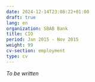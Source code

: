 ```yaml
---
date: 2024-12-14T23:08:22+01:00
draft: true
lang: en
organization: SBAB Bank
title: CIO
period: Jan 2015 - Nov 2015
weight: 99
cv-section: employment
type: cv
---
```


_To be written_

